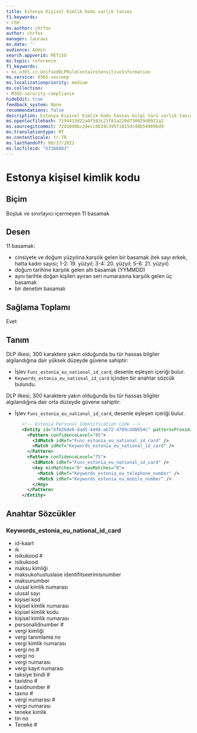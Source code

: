 ```yaml
---
title: Estonya Kişisel Kimlik Kodu varlık tanımı
f1.keywords:
- CSH
ms.author: chrfox
author: chrfox
manager: laurawi
ms.date: ''
audience: Admin
search.appverid: MET150
ms.topic: reference
f1_keywords:
- ms.o365.cc.UnifiedDLPRuleContainsSensitiveInformation
ms.service: O365-seccomp
ms.localizationpriority: medium
ms.collection:
- M365-security-compliance
hideEdit: true
feedback_system: None
recommendations: false
description: Estonya Kişisel Kimlik Kodu hassas bilgi türü varlık tanımı.
ms.openlocfilehash: 7194413d22a0f583c21f81a220d730929d0921a2
ms.sourcegitcommit: 72d10d0bc29ecc8b19c395f1815dc48b549096d9
ms.translationtype: MT
ms.contentlocale: tr-TR
ms.lasthandoff: 08/17/2022
ms.locfileid: "67368883"
---
```

# <a name="estonia-personal-identification-code"></a>Estonya kişisel kimlik kodu

## <a name="format"></a>Biçim

Boşluk ve sınırlayıcı içermeyen 11 basamak

## <a name="pattern"></a>Desen

11 basamak:

- cinsiyete ve doğum yüzyılına karşılık gelen bir basamak (tek sayı erkek, hatta kadın sayısı; 1-2: 19. yüzyıl; 3-4: 20. yüzyıl; 5-6: 21. yüzyıl)
- doğum tarihine karşılık gelen altı basamak (YYMMDD)
- aynı tarihte doğan kişileri ayıran seri numarasına karşılık gelen üç basamak
- bir denetim basamalı

## <a name="checksum"></a>Sağlama Toplamı

Evet

## <a name="definition"></a>Tanım

DLP ilkesi, 300 karaktere yakın olduğunda bu tür hassas bilgiler algılandığına dair yüksek düzeyde güvene sahiptir:

- İşlev `Func_estonia_eu_national_id_card`, desenle eşleşen içeriği bulur.
- `Keywords_estonia_eu_national_id_card` içinden bir anahtar sözcük bulundu.

DLP ilkesi, 300 karaktere yakın olduğunda bu tür hassas bilgiler algılandığına dair orta düzeyde güvene sahiptir:

- İşlev `Func_estonia_eu_national_id_card`, desenle eşleşen içeriği bulur.

```xml
      <!-- Estonia Personal Identification Code -->
      <Entity id="bfb26de6-dad5-4d48-ab72-4789cdd0654c" patternsProximity="300" recommendedConfidence="85">
        <Pattern confidenceLevel="85">
          <IdMatch idRef="Func_estonia_eu_national_id_card" />
          <Match idRef="Keywords_estonia_eu_national_id_card" />
        </Pattern>
        <Pattern confidenceLevel="75">
          <IdMatch idRef="Func_estonia_eu_national_id_card" />
          <Any minMatches="0" maxMatches="0">
            <Match idRef="Keywords_estonia_eu_telephone_number" />
            <Match idRef="Keywords_estonia_eu_mobile_number" />
          </Any>
        </Pattern>
      </Entity>
```

## <a name="keywords"></a>Anahtar Sözcükler

### <a name="keywords_estonia_eu_national_id_card"></a>Keywords_estonia_eu_national_id_card

- id-kaart
- ık
- isikukood #
- isikukood
- maksu kimliği
- maksukohustuslase identifitseerimisnumber
- maksunumber
- ulusal kimlik numarası
- ulusal sayı
- kişisel kod
- kişisel kimlik numarası
- kişisel kimlik kodu
- kişisel kimlik numarası
- personalidnumber #
- vergi kimliği
- vergi tanımlama no
- vergi kimlik numarası
- vergi no #
- vergi no
- vergi numarası
- vergi kayıt numarası
- taksiye bindi #
- taxidno #
- taxidnumber #
- taxno #
- vergi numarası #
- vergi numarası
- teneke kimlik
- tin no
- Teneke #